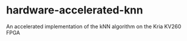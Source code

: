 # hardware-accelerated-knn
An accelerated implementation of the kNN algorithm on the Kria KV260 FPGA
